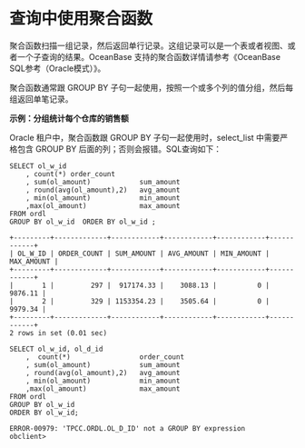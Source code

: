 查询中使用聚合函数 
==============================



聚合函数扫描一组记录，然后返回单行记录。这组记录可以是一个表或者视图、或者一个子查询的结果。OceanBase 支持的聚合函数详情请参考《OceanBase SQL参考（Oracle模式）》。

聚合函数通常跟 GROUP BY 子句一起使用，按照一个或多个列的值分组，然后每组返回单笔记录。

**示例：分组统计每个仓库的销售额** 

Oracle 租户中，聚合函数跟 GROUP BY 子句一起使用时，select_list 中需要严格包含 GROUP BY 后面的列；否则会报错。SQL查询如下：

    SELECT ol_w_id
        , count(*) order_count
        , sum(ol_amount)            sum_amount
        , round(avg(ol_amount),2)   avg_amount
        , min(ol_amount)            min_amount
        ,max(ol_amount)             max_amount
    FROM ordl
    GROUP BY ol_w_id  ORDER BY ol_w_id ;
    
    +---------+-------------+------------+------------+------------+------------+
    | OL_W_ID | ORDER_COUNT | SUM_AMOUNT | AVG_AMOUNT | MIN_AMOUNT | MAX_AMOUNT |
    +---------+-------------+------------+------------+------------+------------+
    |       1 |         297 |  917174.33 |    3088.13 |          0 |    9876.11 |
    |       2 |         329 | 1153354.23 |    3505.64 |          0 |    9979.34 |
    +---------+-------------+------------+------------+------------+------------+
    2 rows in set (0.01 sec)
    
    SELECT ol_w_id, ol_d_id
        ,  count(*)                 order_count
        , sum(ol_amount)            sum_amount
        , round(avg(ol_amount),2)   avg_amount
        , min(ol_amount)            min_amount
        ,max(ol_amount)             max_amount 
    FROM ordl  
    GROUP BY ol_w_id  
    ORDER BY ol_w_id;
    
    ERROR-00979: 'TPCC.ORDL.OL_D_ID' not a GROUP BY expression
    obclient>


